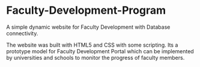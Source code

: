 # Faculty-Development-Program
A simple dynamic website for Faculty Development with Database connectivity.


The website was built with HTML5 and CSS with some scripting.
Its a prototype model for Faculty Development Portal which can be implemented by universities and schools to monitor the progress of faculty members.
